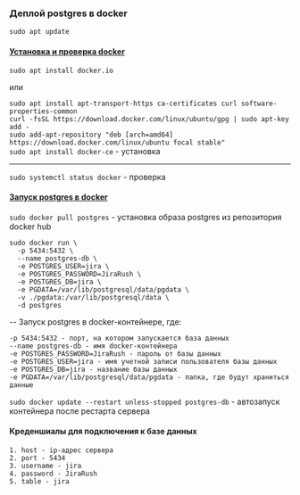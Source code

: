 ### Деплой postgres в docker

`sudo apt update`

#### [Установка и проверка docker](https://www.digitalocean.com/community/tutorials/how-to-install-and-use-docker-on-ubuntu-20-04)

`sudo apt install docker.io`

или

`sudo apt install apt-transport-https ca-certificates curl software-properties-common`  
`curl -fsSL https://download.docker.com/linux/ubuntu/gpg | sudo apt-key add -`  
`sudo add-apt-repository "deb [arch=amd64] https://download.docker.com/linux/ubuntu focal stable"`  
`sudo apt install docker-ce` - установка

----

`sudo systemctl status docker` - проверка

#### [Запуск postgres в docker](https://hub.docker.com/_/postgres)

`sudo docker pull postgres` - установка образа postgres из репозитория docker hub

  ```
  sudo docker run \
	-p 5434:5432 \
	--name postgres-db \
	-e POSTGRES_USER=jira \
	-e POSTGRES_PASSWORD=JiraRush \
	-e POSTGRES_DB=jira \
	-e PGDATA=/var/lib/postgresql/data/pgdata \
	-v ./pgdata:/var/lib/postgresql/data \
	-d postgres
  ```

-- Запуск postgres в docker-контейнере, где:

  ```
  -p 5434:5432 - порт, на котором запускается база данных
  --name postgres-db - имя docker-контейнера
  -e POSTGRES_PASSWORD=JiraRush - пароль от базы данных
  -e POSTGRES_USER=jira - имя учетной записи пользователя базы данных
  -e POSTGRES_DB=jira - название базы данных
  -e PGDATA=/var/lib/postgresql/data/pgdata - папка, где будут храниться данные
  ```

`sudo docker update --restart unless-stopped postgres-db` - автозапуск контейнера после рестарта сервера

#### Креденшиалы для подключения к базе данных

  ```
  1. host - ip-адрес сервера
  2. port - 5434
  3. username - jira
  4. password - JiraRush
  5. table - jira
  ```



